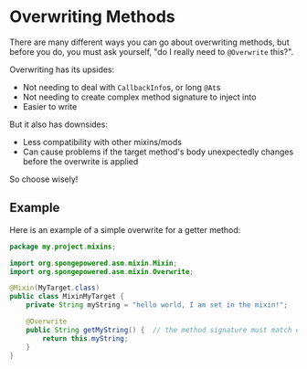 # Overwriting Methods

There are many different ways you can go about overwriting methods, but before you do, you must ask yourself, "do I really need to `@Overwrite` this?".

Overwriting has its upsides:

- Not needing to deal with `CallbackInfo`s, or long `@At`s
- Not needing to create complex method signature to inject into
- Easier to write

But it also has downsides:

- Less compatibility with other mixins/mods
- Can cause problems if the target method's body unexpectedly changes before the overwrite is applied

So choose wisely!

## Example

Here is an example of a simple overwrite for a getter method:

```java
package my.project.mixins;

import org.spongepowered.asm.mixin.Mixin;
import org.spongepowered.asm.mixin.Overwrite;

@Mixin(MyTarget.class)
public class MixinMyTarget {
    private String myString = "hello world, I am set in the mixin!";

    @Overwrite
    public String getMyString() {  // the method signature must match exactly!
        return this.myString;
    }
}
```
